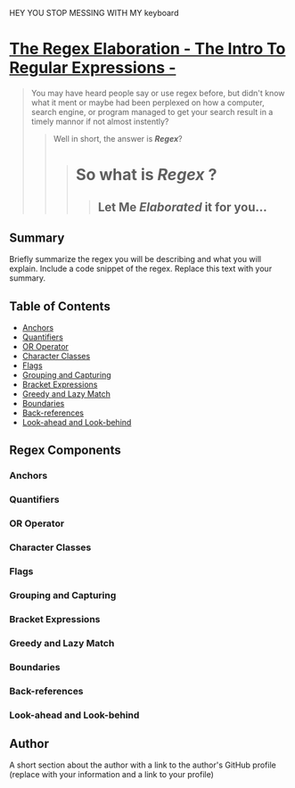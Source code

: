 HEY YOU STOP MESSING WITH MY keyboard 
# [ The Regex Elaboration - The Intro To Regular Expressions -](#regex-elaboration)
#### 
> You may have heard people say or use regex before, but didn't know what it ment
> or maybe had been perplexed on how a computer, search engine, or program managed to get your search result in a timely mannor if not almost instently?
> > Well in short, the answer is ***Regex***?
> > > # So what is ***Regex*** ?
> > > > ## Let Me ***Elaborated*** it for you...


## Summary



Briefly summarize the regex you will be describing and what you will explain. Include a code snippet of the regex. Replace this text with your summary.

## Table of Contents

- [Anchors](#anchors)
- [Quantifiers](#quantifiers)
- [OR Operator](#or-operator)
- [Character Classes](#character-classes)
- [Flags](#flags)
- [Grouping and Capturing](#grouping-and-capturing)
- [Bracket Expressions](#bracket-expressions)
- [Greedy and Lazy Match](#greedy-and-lazy-match)
- [Boundaries](#boundaries)
- [Back-references](#back-references)
- [Look-ahead and Look-behind](#look-ahead-and-look-behind)

## Regex Components

### Anchors

### Quantifiers

### OR Operator

### Character Classes

### Flags

### Grouping and Capturing

### Bracket Expressions

### Greedy and Lazy Match

### Boundaries

### Back-references

### Look-ahead and Look-behind

## Author

A short section about the author with a link to the author's GitHub profile (replace with your information and a link to your profile)
